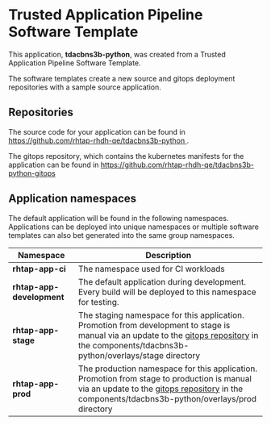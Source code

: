 # Trusted Application Pipeline Software Template

This application, **tdacbns3b-python**, was created from a Trusted Application Pipeline Software Template.

The software templates create a new source and gitops deployment repositories with a sample source application. 

## Repositories

The source code for your application can be found in [https://github.com/rhtap-rhdh-qe/tdacbns3b-python ](https://github.com/rhtap-rhdh-qe/tdacbns3b-python ).
 
The gitops repository, which contains the kubernetes manifests for the application can be found in 
[https://github.com/rhtap-rhdh-qe/tdacbns3b-python-gitops ](https://github.com/rhtap-rhdh-qe/tdacbns3b-python-gitops ) 

## Application namespaces 

The default application will be found in the following namespaces. Applications can be deployed into unique namespaces or multiple software templates can also bet generated into the same group namespaces.  

|  Namespace   |  Description   |  
| -------- | -------- |
| **rhtap-app-ci** | The namespace used for CI workloads |
| **rhtap-app-development** | The default application during development. Every build will be deployed to this namespace for testing. |
| **rhtap-app-stage** | The staging namespace for this application. Promotion from development to stage is manual via an update to the [gitops repository](https://github.com/rhtap-rhdh-qe/tdacbns3b-python-gitops ) in the components/tdacbns3b-python/overlays/stage directory |
| **rhtap-app-prod** | The production namespace for this application. Promotion from stage to production is manual via an update to the [gitops repository](https://github.com/rhtap-rhdh-qe/tdacbns3b-python-gitops ) in the components/tdacbns3b-python/overlays/prod directory |